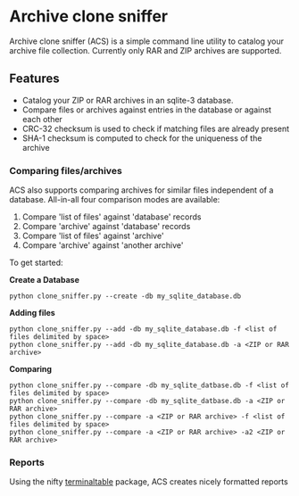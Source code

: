# Archive clone sniffer

Archive clone sniffer (ACS) is a simple command line utility to catalog your archive file collection. Currently only RAR and ZIP archives are supported. 

## Features
- Catalog your ZIP or RAR archives in an sqlite-3 database. 
- Compare files or archives against entries in the database or against each other
- CRC-32 checksum is used to check if matching files are already present
- SHA-1 checksum is computed to check for the uniqueness of the archive

### Comparing files/archives
ACS also supports comparing archives for similar files independent of a database. All-in-all four comparison modes are available:

1. Compare 'list of files' against 'database' records
2. Compare 'archive' against 'database' records
3. Compare 'list of files' against 'archive'
4. Compare 'archive' against 'another archive'

To get started:

**Create a Database**

`python clone_sniffer.py --create -db my_sqlite_database.db`

**Adding files**
```
python clone_sniffer.py --add -db my_sqlite_database.db -f <list of files delimited by space>
python clone_sniffer.py --add -db my_sqlite_database.db -a <ZIP or RAR archive>
```

**Comparing**
```
python clone_sniffer.py --compare -db my_sqlite_datbase.db -f <list of files delimited by space>
python clone_sniffer.py --compare -db my_sqlite_datbase.db -a <ZIP or RAR archive>
python clone_sniffer.py --compare -a <ZIP or RAR archive> -f <list of files delimited by space>
python clone_sniffer.py --compare -a <ZIP or RAR archive> -a2 <ZIP or RAR archive>
```

### Reports

Using the nifty [terminaltable](https://github.com/Robpol86/terminaltables/) package, ACS creates nicely formatted reports


